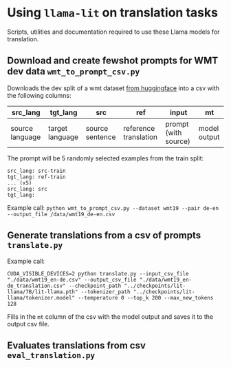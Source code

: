 # Using `llama-lit` on translation tasks

Scripts, utilities and documentation required to use these Llama models for translation.

## Download and create fewshot prompts for WMT dev data `wmt_to_prompt_csv.py`

Downloads the dev split of a wmt dataset [from huggingface](https://huggingface.co/datasets?sort=downloads&search=wmt) into a csv with the following columns:

| src_lang        | tgt_lang        | src             | ref                   | input                | mt           |
| --------------- | --------------- | --------------- | --------------------- | -------------------- | ------------ |
| source language | target language | source sentence | reference translation | prompt (with source) | model output |

The prompt will be 5 randomly selected examples from the train split:

```
src_lang: src-train
tgt_lang: ref-train
... (x5)
src_lang: src
tgt_lang:
```

Example call:
`python wmt_to_prompt_csv.py --dataset wmt19 --pair de-en --output_file /data/wmt19_de-en.csv`

## Generate translations from a csv of prompts `translate.py`

Example call:

`CUDA_VISIBLE_DEVICES=2 python translate.py --input_csv_file "./data/wmt19_en-de.csv" --output_csv_file "./data/wmt19_en-de_translation.csv" --checkpoint_path "../checkpoints/lit-llama/7B/lit-llama.pth" --tokenizer_path "../checkpoints/lit-llama/tokenizer.model" --temperature 0 --top_k 200 --max_new_tokens 128`

Fills in the `mt` column of the csv with the model output and saves it to the output csv file.

## Evaluates translations from csv `eval_translation.py`
